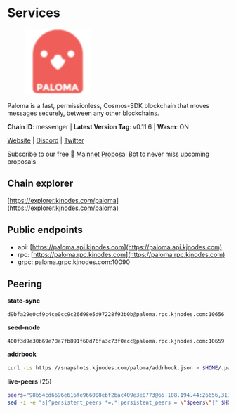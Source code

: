 # Services

<figure><img src="https://raw.githubusercontent.com/kj89/cosmos-images/main/logos/paloma.png" width="150" alt=""><figcaption></figcaption></figure>

Paloma is a fast, permissionless, Cosmos-SDK blockchain that  moves messages securely, between any other blockchains.

**Chain ID**: messenger | **Latest Version Tag**: v0.11.6 | **Wasm**: ON

[Website](https://www.palomachain.com) | [Discord](https://discord.gg/tKVFpfdSw4) | [Twitter](https://twitter.com/paloma_chain)



Subscribe to our free [🤖 Mainnet Proposal Bot](https://t.me/kjnodes_proposal_bot) to never miss upcoming proposals


## Chain explorer
[https://explorer.kjnodes.com/paloma](https://explorer.kjnodes.com/paloma)

## Public endpoints

* api: [https://paloma.api.kjnodes.com](https://paloma.api.kjnodes.com)
* rpc: [https://paloma.rpc.kjnodes.com](https://paloma.rpc.kjnodes.com)
* grpc: paloma.grpc.kjnodes.com:10090

## Peering

**state-sync**

```text
d9bfa29e0cf9c4ce0cc9c26d98e5d97228f93b0b@paloma.rpc.kjnodes.com:10656
```

**seed-node**

```text
400f3d9e30b69e78a7fb891f60d76fa3c73f0ecc@paloma.rpc.kjnodes.com:10659
```

**addrbook**
```bash
curl -Ls https://snapshots.kjnodes.com/paloma/addrbook.json > $HOME/.paloma/config/addrbook.json
```

**live-peers** (25)
```bash
peers="98b54cd6696e616fe966008ebf2bac409e3e0773@65.108.194.44:26656,31177b544fcf1cae76e3560812f4f901cab27126@65.109.61.175:26656,15f4b11b50810b5046679a12b494e42a2c9034fd@65.109.30.12:26656,8ed8cddfac504d986a2c6545def0e57b2c6aa5db@65.109.106.172:38656,317141e329bc214a76ba92201f6818574ebe5323@135.181.114.98:36656,dfa0d66a3713bf6b49bc509a2a4fc75bee042a30@23.88.77.188:20009,e833844c00b8ce60ce6826f170becfa18e6172c2@46.4.27.59:26656,527200c42834243b6dc8dacbe26423b7e6577e0f@138.201.129.102:26656,d9bfa29e0cf9c4ce0cc9c26d98e5d97228f93b0b@65.109.88.38:10656,8af8dfa817359036f55f6793b0ed4bcce8884027@85.14.245.70:26656,1a0232b9426aa1c7a78c92a2136b69d050bb6942@65.108.224.126:26656,16f0d09580054101394ea08bbb48b1ad5bb91a27@95.214.52.144:10656,810bea15ec11d510dd33170851ee2ab74c48b6de@81.0.221.57:26656,4569193b58dfc6d9ca9acd4e2bcabf596e5b6b3c@65.21.7.251:10656,41a47bae18f81c1f626e4b238221b77e274424d7@45.33.65.223:26656,b92c94f00b46500a5ff8920acd438c0873c2f9da@50.116.13.101:26656,08c242d4505c5db223647069fdc0acb6e90079aa@65.109.106.214:26656,5321570794c61a8285505812cb7ebd6308a86583@65.109.113.253:26656,b244dfc19293103040d4bdad359534d0990a9070@45.140.185.181:26656,06e9c9d5c07755d36241249a568b51ec8476fe65@135.181.220.168:26656,7e93f6409ade895fe301b502d6fb9dfb96343a34@135.125.5.34:54056,471a09da6fafb67bff3aa1f01e00fd1830e53262@136.243.94.138:26656,2c6772b11c1f9eff2a923eb2bf808543cdd501c5@79.143.179.196:26656,e4b7cdd48c39c355e9a3480f4f4d5afab8fb0e08@46.0.203.78:26637,ef1cd7da8319351b51ec930924929d03a5b76dc3@65.108.225.57:26656"
sed -i -e "s|^persistent_peers *=.*|persistent_peers = \"$peers\"|" $HOME/.paloma/config/config.toml
```
